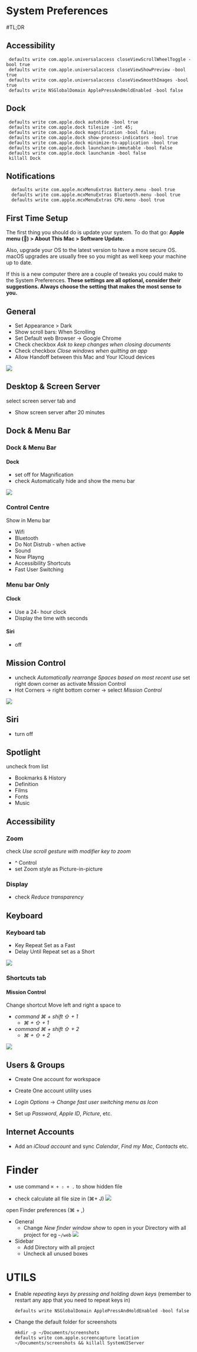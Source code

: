 # System Preferences

#TL;DR

## Accessibility
 ```shell
  defaults write com.apple.universalaccess closeViewScrollWheelToggle -bool true
  defaults write com.apple.universalaccess closeViewShowPreview -bool true
  defaults write com.apple.universalaccess closeViewSmoothImages -bool true
  defaults write NSGlobalDomain ApplePressAndHoldEnabled -bool false
 ```

## Dock
 ```shell
  defaults write com.apple.dock autohide -bool true
  defaults write com.apple.dock tilesize -int 45;
  defaults write com.apple.dock magnification -bool false;
  defaults write com.apple.dock show-process-indicators -bool true
  defaults write com.apple.dock minimize-to-application -bool true
  defaults write com.apple.dock launchanim-immutable -bool false
  defaults write com.apple.dock launchanim -bool false
  killall Dock
  ```

## Notifications
```shell
  defaults write com.apple.mcxMenuExtras Battery.menu -bool true
  defaults write com.apple.mcxMenuExtras Bluetooth.menu -bool true
  defaults write com.apple.mcxMenuExtras CPU.menu -bool true
```

## First Time Setup

The first thing you should do is update your system. To do that go:
**Apple menu () > About This Mac > Software Update.**

Also, upgrade your OS to the latest version to have a more secure OS. macOS
upgrades are usually free so you might as well keep your machine up to date.

If this is a new computer there are a couple of tweaks you could make to the
System Preferences. **These settings are all optional, consider their
suggestions. Always choose the setting that makes the most sense to you.**

## General

- Set Appearance > Dark
- Show scroll bars: When Scrolling
- Set Default web Browser -> Google Chrome
- Check checkbox _Ask to keep changes when closing documents_
- Check checkbox _Close windows when quitting an app_
- Allow Handoff between this Mac and Your ICloud devices

![](general.png)

## Desktop & Screen Server

select screen server tab and 

- Show screen server after 20 minutes

## Dock & Menu Bar

### Dock & Menu Bar

#### Dock

  - set off for Magnification 
  - check Automatically hide and show the menu bar

![](dock.png)

### Control Centre

  Show in Menu bar

  - Wifi
  - Bluetooth
  - Do Not Distrub - when active
  - Sound
  - Now Playng
  - Accessibility Shortcuts
  - Fast User Switching

### Menu bar Only
   
   #### Clock
    
  - Use a 24- hour clock
  - Display the time with seconds
  
  #### Siri
    
  - off

## Mission Control
- uncheck _Automatically rearrange Spaces based on most recent use_ 
set right down corner as activate Mission Control
- Hot Corners -> right bottom corner -> select _Mission Control_

![](missionControl.png)


## Siri

- turn off


## Spotlight

 uncheck from list

- Bookmarks & History
- Definition
- Films
- Fonts
- Music

## Accessibility

### Zoom

check _Use scroll gesture with modifier key to zoom_
- ^ Control
- set Zoom style as Picture-in-picture

### Display
 - check _Reduce transparency_

## Keyboard

### Keyboard tab
- Key Repeat Set as a Fast
- Delay Until Repeat set as a Short

![](keyboard.png)

### Shortcuts tab

#### Mission Control

Change shortcut Move left and right a space to
- _command ⌘ + shift ⇧ + 1_
  - _⌘ + ⇧ + 1_
- _command ⌘ + shift ⇧ + 2_ 
  - _⌘ + ⇧ + 2_ 

![](keyboard-shortcuts.png)


## Users & Groups

- Create One account for workspace
- Create One account utility uses

- _Login Options_ -> _Change fast user switching menu as Icon_

- Set up _Password_, _Apple ID_, _Picture_, etc.

## Internet Accounts

- Add an _iCloud account_ and sync _Calendar_, _Find my Mac_, _Contacts_ etc.

 
# Finder
- use command `⌘ + ⇧ + .` to show hidden file 

- check calculate all file size in (⌘+ J)
![](finder.png)

open Finder preferences (⌘ + ,)
- General
  - Change _New finder window show_ to open in your Directory with all project for eg `~/web`
![](finder-preferences-general.png)
- Sidebar
  - Add Directory with all project
  - Uncheck all unused boxes
  

# UTILS

- Enable _repeating keys by pressing and holding down keys_ (remember to restart any app that you need to repeat keys in)
  ```shell
  defaults write NSGlobalDomain ApplePressAndHoldEnabled -bool false
  ``` 
- Change the default folder for screenshots
  ```shell
  mkdir -p ~/Documents/screenshots
  defaults write com.apple.screencapture location ~/Documents/screenshots && killall SystemUIServer
  ```
